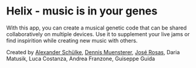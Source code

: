 # Helix - music is in your genes

With this app, you can create a musical genetic code that can be shared collaboratively on multiple devices. 
Use it to supplement your live jams or find inspirition while creating new music with others.



Created by [Alexander Schülke](https://twitter.com/aschuelke_), [Dennis Muensterer](https://twitter.com/dnnsmnstrr), [José Rosas](https://twitter.com/peponne9), Daria Matusik, Luca Costanza, Andrea Franzone, Guiseppe Guida

